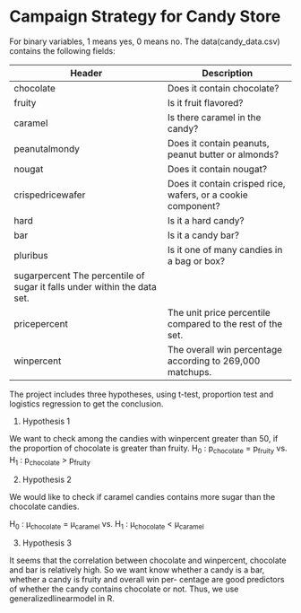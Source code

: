 # Campaign Strategy for Candy Store 

For binary variables, 1 means yes, 0 means no. The data(candy_data.csv) contains the following fields:

| **Header** | Description |
| --- | --- |
| chocolate | Does it contain chocolate? |
| fruity | Is it fruit flavored? |
|caramel	|Is there caramel in the candy?|
|peanutalmondy |	Does it contain peanuts, peanut butter or almonds?|
|nougat |	Does it contain nougat?|
|crispedricewafer|	Does it contain crisped rice, wafers, or a cookie component?|
|hard|	Is it a hard candy?|
|bar|	Is it a candy bar?|
|pluribus|	Is it one of many candies in a bag or box?|
|sugarpercent	The percentile of sugar it falls under within the data set.|
|pricepercent|	The unit price percentile compared to the rest of the set.|
|winpercent|	The overall win percentage according to 269,000 matchups.|

The project includes three hypotheses, using t-test, proportion test and logistics regression to get the conclusion.

1. Hypothesis 1

We want to check among the candies with winpercent greater
than 50, if the proportion of chocolate is greater than fruity. 
H<sub>0</sub> : p<sub>chocolate</sub> = p<sub>fruity</sub> vs. H<sub>1</sub> : p<sub>chocolate</sub> > p<sub>fruity</sub>

2. Hypothesis 2

We would like to check if caramel candies contains more sugar than
the chocolate candies.

H<sub>0</sub> : &mu;<sub>chocolate</sub> = &mu;<sub>caramel</sub> vs. H<sub>1</sub> : &mu;<sub>chocolate</sub> < &mu;<sub>caramel</sub>


3. Hypothesis 3

It seems that the correlation between chocolate and winpercent, chocolate and bar is relatively
high. So we want know whether a candy is a bar, whether a candy is fruity and overall win per-
centage are good predictors of whether the candy contains chocolate or not. Thus, we use generalizedlinearmodel in R.
